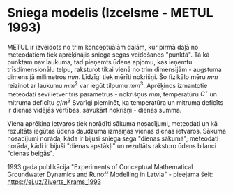 # Sniega modelis (Izcelsme - METUL 1993)

METUL ir izveidots no trim konceptuālām daļām, kur pirmā daļā no meteodatiem tiek aprēķinājis sniega segas veidošanos "punktā". Tā kā punktam nav laukuma, tad pieņemts ūdens apjomu, kas ieņemtu trīsdimensionālu telpu, raksturot tikai vienā no trim dimensijām - augstuma dimensijā milimetros $mm$. Līdzīgi tiek mērīti nokrišņi.  Šo fizikālo mēru $mm$ reizinot ar laukumu $mm^2$  var iegūt tilpumu $mm^3$.
Aprēķinos izmantotie meteodati sevī ietver trīs parametrus - nokrišņus $mm$, temperatūru $C^{\circ}$ un mitruma deficītu $g/m^3$
Svarīgi pieminēt, ka temperatūra un mitruma deficīts ir dienas vidējās vērtības, savukārt nokrišņi - dienas summa.

Viena aprēķina ietvaros tiek norādīti sākuma nosacījumi, meteodati un kā rezultāts iegūtas ūdens daudzuma izmaiņas vienas dienas ietvaros. Sākuma nosacījumi norāda, kāda ir bijusi sniega sega "dienas sākumā", meteodati norāda, kādi ir bijuši "dienas apstākļi" un rezultāts raksturo ūdens bilanci "dienas beigās".

1993.gada publikācija "Experiments of Conceptual Mathematical Groundwater Dynamics and Runoff Modelling in Latvia" - pieejama šeit: https://ej.uz/Ziverts_Krams_1993